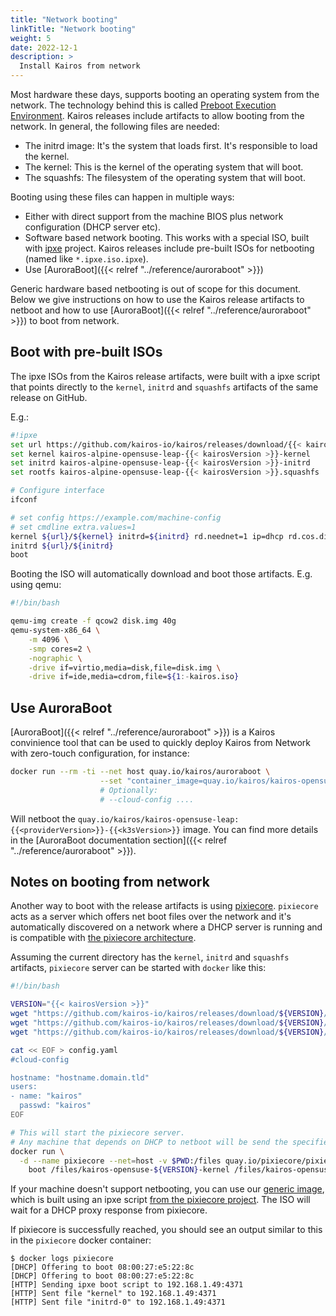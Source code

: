 ```yaml
---
title: "Network booting"
linkTitle: "Network booting"
weight: 5
date: 2022-12-1
description: >
  Install Kairos from network
---
```


Most hardware these days, supports booting an operating system from the network.
The technology behind this is called [Preboot Execution Environment](https://en.wikipedia.org/wiki/Preboot_Execution_Environment).
Kairos releases include artifacts to allow booting from the network. In general, the following files are needed:

- The initrd image: It's the system that loads first. It's responsible to load the kernel.
- The kernel: This is the kernel of the operating system that will boot.
- The squashfs: The filesystem of the operating system that will boot.

Booting using these files can happen in multiple ways:

- Either with direct support from the machine BIOS plus network configuration (DHCP server etc).
- Software based network booting. This works with a special ISO, built with
  [ipxe](https://ipxe.org/) project. Kairos releases include pre-built ISOs for
  netbooting (named like `*.ipxe.iso.ipxe`).
- Use [AuroraBoot]({{< relref "../reference/auroraboot" >}})

Generic hardware based netbooting is out of scope for this document.
Below we give instructions on how to use the Kairos release artifacts to netboot and how to use [AuroraBoot]({{< relref "../reference/auroraboot" >}}) to boot from network.

## Boot with pre-built ISOs

The ipxe ISOs from the Kairos release artifacts, were built with a ipxe script that points directly to the
`kernel`, `initrd` and `squashfs` artifacts of the same release on GitHub.

E.g.:

```bash
#!ipxe
set url https://github.com/kairos-io/kairos/releases/download/{{< kairosVersion >}}
set kernel kairos-alpine-opensuse-leap-{{< kairosVersion >}}-kernel
set initrd kairos-alpine-opensuse-leap-{{< kairosVersion >}}-initrd
set rootfs kairos-alpine-opensuse-leap-{{< kairosVersion >}}.squashfs

# Configure interface
ifconf

# set config https://example.com/machine-config
# set cmdline extra.values=1
kernel ${url}/${kernel} initrd=${initrd} rd.neednet=1 ip=dhcp rd.cos.disable root=live:${url}/${rootfs} netboot nodepair.enable config_url=${config} console=tty1 console=ttyS0 ${cmdline}
initrd ${url}/${initrd}
boot
```

Booting the ISO will automatically download and boot those artifacts. E.g. using qemu:

```bash
#!/bin/bash

qemu-img create -f qcow2 disk.img 40g
qemu-system-x86_64 \
    -m 4096 \
    -smp cores=2 \
    -nographic \
    -drive if=virtio,media=disk,file=disk.img \
    -drive if=ide,media=cdrom,file=${1:-kairos.iso}

```

## Use AuroraBoot

[AuroraBoot]({{< relref "../reference/auroraboot" >}}) is a Kairos convinience tool that can be used to quickly deploy Kairos from Network with zero-touch configuration, for instance:

```bash
docker run --rm -ti --net host quay.io/kairos/auroraboot \
                    --set "container_image=quay.io/kairos/kairos-opensuse-leap:{{<providerVersion>}}-{{<k3sVersion>}}"
                    # Optionally:
                    # --cloud-config ....
```

Will netboot the `quay.io/kairos/kairos-opensuse-leap:{{<providerVersion>}}-{{<k3sVersion>}}` image. You can find more details in the [AuroraBoot documentation section]({{< relref "../reference/auroraboot" >}}).

## Notes on booting from network

Another way to boot with the release artifacts is using [pixiecore](https://github.com/danderson/netboot/tree/master/pixiecore).
`pixiecore` acts as a server which offers net boot files over the network and it's automatically discovered on a network where a DHCP server is running and is compatible with [the pixiecore architecture](https://github.com/danderson/netboot/blob/master/pixiecore/README.booting.md).


Assuming the current directory has the `kernel`, `initrd` and `squashfs` artifacts,
`pixiecore` server can be started with `docker` like this:

```bash
#!/bin/bash

VERSION="{{< kairosVersion >}}"
wget "https://github.com/kairos-io/kairos/releases/download/${VERSION}/kairos-opensuse-leap-${VERSION}-kernel"
wget "https://github.com/kairos-io/kairos/releases/download/${VERSION}/kairos-opensuse-leap-${VERSION}-initrd"
wget "https://github.com/kairos-io/kairos/releases/download/${VERSION}/kairos-opensuse-leap-${VERSION}.squashfs"

cat << EOF > config.yaml
#cloud-config

hostname: "hostname.domain.tld"
users:
- name: "kairos"
  passwd: "kairos"
EOF

# This will start the pixiecore server.
# Any machine that depends on DHCP to netboot will be send the specified files and the cmd boot line.
docker run \
  -d --name pixiecore --net=host -v $PWD:/files quay.io/pixiecore/pixiecore \
    boot /files/kairos-opensuse-${VERSION}-kernel /files/kairos-opensuse-${VERSION}-initrd --cmdline="rd.neednet=1 ip=dhcp rd.cos.disable root=live:{{ ID \"/files/kairos-opensuse-leap-${VERSION}.squashfs\" }} netboot nodepair.enable config_url={{ ID \"/files/config.yaml\" }} console=tty1 console=ttyS0 console=tty0"
```

If your machine doesn't support netbooting, you can use our [generic image](https://github.com/kairos-io/ipxe-dhcp/releases), which is built using an ipxe script [from the pixiecore project](https://github.com/danderson/netboot/blob/master/pixiecore/boot.ipxe). The ISO will wait for a DHCP proxy response from pixiecore.

If pixiecore is successfully reached, you should see an output similar to this in the `pixiecore` docker container:

```
$ docker logs pixiecore
[DHCP] Offering to boot 08:00:27:e5:22:8c
[DHCP] Offering to boot 08:00:27:e5:22:8c
[HTTP] Sending ipxe boot script to 192.168.1.49:4371
[HTTP] Sent file "kernel" to 192.168.1.49:4371
[HTTP] Sent file "initrd-0" to 192.168.1.49:4371
```
